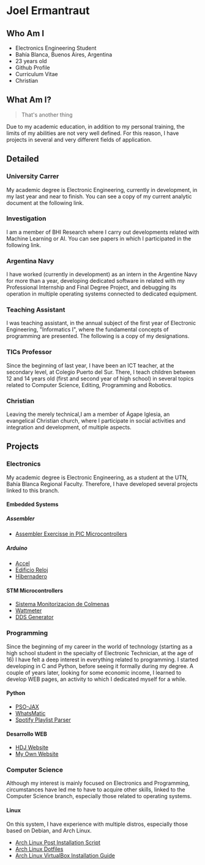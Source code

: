 # Joel Ermantraut

## Who Am I
 - Electronics Engineering Student
 - Bahía Blanca, Buenos Aires, Argentina
 - 23 years old
 - Github Profile
 - Curriculum Vitae
 - Christian
 
## What Am I?

> That's another thing

Due to my academic education, in addition to my personal training, the limits of my abilities are not very well defined.
For this reason, I have projects in several and very different fields of application.

## Detailed

### University Carrer
My academic degree is Electronic Engineering, currently in development, in my last year and near to finish.
You can see a copy of my current analytic document at the following link.

### Investigation
I am a member of BHI Research where I carry out developments related with Machine Learning or AI. You can see papers in which I participated in the following link.

### Argentina Navy
I have worked (currently in development) as an intern in the Argentine Navy for more than a year,
developing dedicated software in related with my Professional Internship and Final Degree Project,
and debugging its operation in multiple operating systems connected to dedicated equipment.

### Teaching Assistant
I was teaching assistant, in the annual subject of the first year of Electronic Engineering, "Informatics I",
where the fundamental concepts of programming are presented. The following is a copy of my designations.

### TICs Professor
Since the beginning of last year, I have been an ICT teacher, at the secondary level, at Colegio Puerto del Sur.
There, I teach children between 12 and 14 years old (first and second year of high school) in several topics related to Computer Science,
Editing, Programming and Robotics.

### Christian
Leaving the merely technical,I am a member of Ágape Iglesia, an evangelical Christian church,
where I participate in social activities and integration and development, of multiple aspects.

## Projects

### Electronics
My academic degree is Electronic Engineering, as a student at the UTN, Bahía Blanca Regional Faculty. Therefore, I have developed several projects linked to this branch.

#### Embedded Systems
##### Assembler
 - [Assembler Exercisse in PIC Microcontrollers](https://github.com/joelermantraut/ejercicios-assembler)

##### Arduino
 - [Accel](https://github.com/joelermantraut/arduino-scripts/tree/main/Accel)
 - [Edificio Reloj](https://github.com/joelermantraut/arduino-scripts/tree/main/EdificioReloj)
 - [Hibernadero](https://github.com/joelermantraut/arduino-scripts/tree/main/Hibernadero)
 
#### STM Microcontrollers
 - [Sistema Monitorizacion de Colmenas](https://github.com/joelermantraut/sistema_monitorizacion_colmenas)
 - [Wattmeter](https://github.com/joelermantraut/stm32f4-wattmeter)
 - [DDS Generator](https://github.com/joelermantraut/DDS-generator)
 
### Programming

Since the beginning of my career in the world of technology (starting as a high school student in the specialty of Electronic Technician, at the age of 16) I have felt a deep interest in everything related to programming. I started developing in C and Python, before seeing it formally during my degree. A couple of years later, looking for some economic income, I learned to develop WEB pages, an activity to which I dedicated myself for a while.

#### Python

 - [PSO-JAX](https://github.com/joelermantraut/PSO-JAX)
 - [WhatsMatic](https://github.com/joelermantraut/whatsmatic)
 - [Spotify Playlist Parser](https://github.com/joelermantraut/spotify-playlists-parser)
 
#### Desarrollo WEB
 - [HDJ Website](https://github.com/joelermantraut/hdj)
 - [My Own Website](https://github.com/joelermantraut/je)
 
### Computer Science

Although my interest is mainly focused on Electronics and Programming, circumstances have led me to have to acquire other skills, linked to the Computer Science branch, especially those related to operating systems.

#### Linux

On this system, I have experience with multiple distros, especially those based on Debian, and Arch Linux.

 - [Arch Linux Post Installation Script](https://github.com/joelermantraut/arch-post-installation-script)
 - [Arch Linux Dotfiles](https://github.com/joelermantraut/dotfiles)
 - [Arch Linux VirtualBox Installation Guide](https://github.com/joelermantraut/arch-linux-virtualbox-installation)
